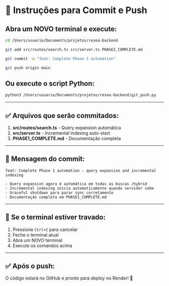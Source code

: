 # 🚀 Instruções para Commit e Push

## Abra um NOVO terminal e execute:

```bash
cd /Users/usuario/Documents/projetos/resea-backend

git add src/routes/search.ts src/server.ts PHASE1_COMPLETE.md

git commit -m "feat: Complete Phase 1 automation"

git push origin main
```

## Ou execute o script Python:

```bash
python3 /Users/usuario/Documents/projetos/resea-backend/git_push.py
```

---

## ✅ Arquivos que serão commitados:

1. **src/routes/search.ts** - Query expansion automática
2. **src/server.ts** - Incremental indexing auto-start
3. **PHASE1_COMPLETE.md** - Documentação completa

---

## 🎯 Mensagem do commit:
```
feat: Complete Phase 1 automation - query expansion and incremental indexing

- Query expansion agora é automática em todas as buscas /hybrid
- Incremental indexing inicia automaticamente quando servidor sobe
- Graceful shutdown para parar sync corretamente
- Documentação completa em PHASE1_COMPLETE.md
```

---

## 🔧 Se o terminal estiver travado:

1. Pressione `Ctrl+C` para cancelar
2. Feche o terminal atual
3. Abra um NOVO terminal
4. Execute os comandos acima

---

## ✅ Após o push:

O código estará no GitHub e pronto para deploy no Render! 🚀
